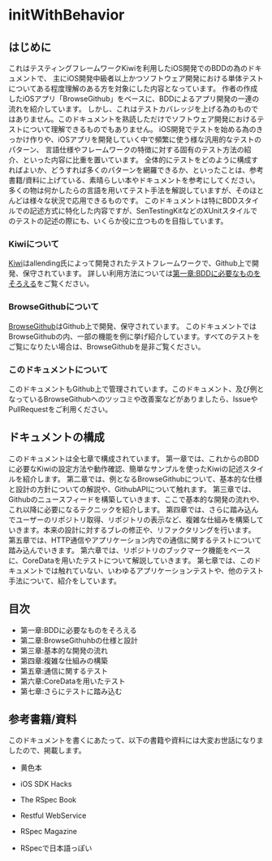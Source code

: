 # initWithBehavior

## はじめに
これはテスティングフレームワークKiwiを利用したiOS開発でのBDDの為のドキュメントで、
主にiOS開発中級者以上かつソフトウェア開発における単体テストについてある程度理解のある方を対象にした内容となっています。
作者の作成したiOSアプリ「BrowseGithub」をベースに、BDDによるアプリ開発の一連の流れを紹介しています。
しかし、これはテストカバレッジを上げる為のものではありません。このドキュメントを熟読しただけでソフトウェア開発におけるテストについて理解できるものでもありません。
iOS開発でテストを始める為のきっかけ作りや、iOSアプリを開発していく中で頻繁に使う様な汎用的なテストのパターン、
言語仕様やフレームワークの特徴に対する固有のテスト方法の紹介、といった内容に比重を置いています。
全体的にテストをどのように構成すればよいか、どうすれば多くのパターンを網羅できるか、といったことは、参考書籍/資料に上げている、素晴らしい本やドキュメントを参考にしてください。
多くの物は何かしたらの言語を用いてテスト手法を解説していますが、そのほとんどは様々な状況で応用できるものです。
このドキュメントは特にBDDスタイルでの記述方式に特化した内容ですが、SenTestingKitなどのXUnitスタイルでのテストの記述の際にも、いくらか役に立つものを目指しています。

### Kiwiについて
[Kiwi](https://github.com/allending/Kiwi)はallending氏によって開発されたテストフレームワークで、Github上で開発、保守されています。
詳しい利用方法については[第一章:BDDに必要なものをそろえる](http://github.com/yaakaito/initWithBehavior/Chapter1/)をご覧ください。

### BrowseGithubについて
[BrowseGithub](http://github.com/yaakaito/BrowseGithub)はGithub上で開発、保守されています。
このドキュメントではBrowseGithubの内、一部の機能を例に挙げ紹介しています。すべてのテストをご覧になりたい場合は、BrowseGithubを是非ご覧ください。

### このドキュメントについて
このドキュメントもGithub上で管理されています。このドキュメント、及び例となっているBrowseGithubへのツッコミや改善案などがありましたら、IssueやPullRequestをご利用ください。

## ドキュメントの構成
このドキュメントは全七章で構成されています。
第一章では、これからのBDDに必要なKiwiの設定方法や動作確認、簡単なサンプルを使ったKiwiの記述スタイルを紹介します。
第二章では、例となるBrowseGithubについて、基本的な仕様と設計の方針についての解説や、GithubAPIについて触れます。
第三章では、Githubのニュースフィードを構築していきます、ここで基本的な開発の流れや、これ以降に必要になるテクニックを紹介します。
第四章では、さらに踏み込んでユーザーのリポジトリ取得、リポジトリの表示など、複雑な仕組みを構築していきます。本来の設計に対するブレの修正や、リファクタリングを行います。
第五章では、HTTP通信やアプリケーション内での通信に関するテストについて踏み込んでいきます。
第六章では、リポジトリのブックマーク機能をベースに、CoreDataを用いたテストについて解説していきます。
第七章では、このドキュメントでは触れていない、いわゆるアプリケーションテストや、他のテスト手法について、紹介をしています。

## 目次
* 第一章:BDDに必要なものをそろえる
* 第二章:BrowseGithuhbの仕様と設計
* 第三章:基本的な開発の流れ
* 第四章:複雑な仕組みの構築
* 第五章:通信に関するテスト
* 第六章:CoreDataを用いたテスト
* 第七章:さらにテストに踏み込む

## 参考書籍/資料
このドキュメントを書くにあたって、以下の書籍や資料には大変お世話になりましたので、掲載します。

* 黄色本
* iOS SDK Hacks
* The RSpec Book
* Restful WebService

* RSpec Magazine
* RSpecで日本語っぽい
